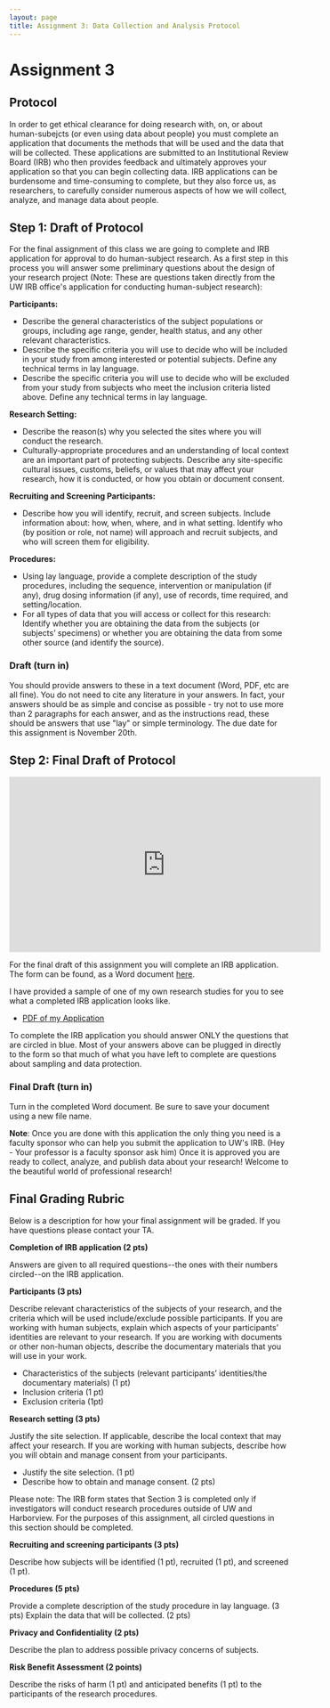 ```yaml
---
layout: page
title: Assignment 3: Data Collection and Analysis Protocol
---
```


# Assignment 3

## Protocol
In order to get ethical clearance for doing research with, on, or about human-subejcts (or even using data about people) you must complete an application that documents the methods that will be used and the data that will be collected. These applications are submitted to an Institutional Review Board (IRB) who then provides feedback and ultimately approves your application so that you can begin collecting data. IRB applications can be burdensome and time-consuming to complete, but they also force us, as researchers, to carefully consider numerous aspects of how we will collect, analyze, and manage data about people.

## Step 1: Draft of Protocol
For the final assignment of this class we are going to complete and IRB application for approval to do human-subject research. As a first step in this process you will answer some preliminary questions about the design of your research project (Note: These are questions taken directly from the UW IRB office's application for conducting human-subject research):

**Participants:**         
- Describe the general characteristics of the subject populations or groups, including age range, gender, health status, and any other relevant characteristics.
- Describe the specific criteria you will use to decide who will be included in your study from among interested or potential subjects. Define any technical terms in lay language.
- Describe the specific criteria you will use to decide who will be excluded from your study from subjects who meet the inclusion criteria listed above. Define any technical terms in lay language.

**Research Setting:**
- Describe the reason(s) why you selected the sites where you will conduct the research.
- Culturally-appropriate procedures and an understanding of local context are an important part of protecting subjects. Describe any site-specific cultural issues, customs, beliefs, or values that may affect your research, how it is conducted, or how you obtain or document consent.

**Recruiting and Screening Participants:**
- Describe how you will identify, recruit, and screen subjects. Include information about: how, when, where, and in what setting. Identify who (by position or role, not name) will approach and recruit subjects, and who will screen them for eligibility.

**Procedures:**
- Using lay language, provide a complete description of the study procedures, including the sequence, intervention or manipulation (if any), drug dosing information (if any), use of records, time required, and setting/location.
- For all types of data that you will access or collect for this research: Identify whether you are obtaining the data from the subjects (or subjects’ specimens) or whether you are obtaining the data from some other source (and identify the source).

### Draft (turn in)
You should provide answers to these in a text document (Word, PDF, etc are all fine). You do not need to cite any literature in your answers.  In fact, your answers should be as simple and concise as possible - try not to use more than 2 paragraphs for each answer, and as the instructions read, these should be answers that use "lay" or simple terminology. The due date for this assignment is November 20th.

## Step 2: Final Draft of Protocol

<iframe width="560" height="315" src="https://www.youtube.com/embed/srORT6MOgtU" frameborder="0" allow="accelerometer; autoplay; clipboard-write; encrypted-media; gyroscope; picture-in-picture" allowfullscreen></iframe>

For the final draft of this assignment you will complete an IRB application. The form can be found, as a Word document [here](https://github.com/nniiicc/LIS-570-Au2020/raw/master/APPLICATION_IRB_Protocol_v2.60_2020.08.14.docx).

I have provided a sample of one of my own research studies for you to see what a completed IRB application looks like.

- [PDF of my Application](https://github.com/nniiicc/LIS-570-Au2020/raw/master/readings/Examples/ZIPLINEstudy-GigPlat.pdf)


To complete the IRB application you should answer ONLY the questions that are circled in blue. Most of your answers above can be plugged in directly to the form so that much of what you have left to complete are questions about sampling and data protection.

### Final Draft (turn in)
Turn in the completed Word document. Be sure to save your document using a new file name.  

**Note**: Once you are done with this application the only thing you need is a faculty sponsor who can help you submit the application to UW's IRB. (Hey - Your professor is a faculty sponsor ask him) Once it is approved you are ready to collect, analyze, and publish data about your research! Welcome to the beautiful world of professional research!  

## Final Grading Rubric
Below is a description for how your final assignment will be graded. If you have questions please contact your TA. 

**Completion of IRB application (2 pts)**

Answers are given to all required questions--the ones with their numbers circled--on the IRB application.

**Participants (3 pts)**

Describe relevant characteristics of the subjects of your research, and the criteria which will be used include/exclude possible participants. If you are working with human subjects, explain which aspects of your participants’ identities are relevant to your research. If you are working with documents or other non-human objects, describe the documentary materials that you will use in your work.
- Characteristics of the subjects (relevant participants’ identities/the documentary materials) (1 pt)
- Inclusion criteria (1 pt)
- Exclusion criteria (1pt)

**Research setting (3 pts)**

Justify the site selection. If applicable, describe the local context that may affect your research. If you are working with human subjects, describe how you will obtain and manage consent from your participants.
- Justify the site selection. (1 pt)
- Describe how to obtain and manage consent. (2 pts)

Please note: The IRB form states that Section 3 is completed only if investigators will conduct research procedures outside of UW and Harborview. For the purposes of this assignment, all circled questions in this section should be completed.

**Recruiting and screening participants (3 pts)**

Describe how subjects will be identified (1 pt), recruited (1 pt), and screened (1 pt).

**Procedures (5 pts)**

Provide a complete description of the study procedure in lay language. (3 pts)
Explain the data that will be collected. (2 pts)

**Privacy and Confidentiality (2 pts)**

Describe the plan to address possible privacy concerns of subjects.

**Risk Benefit Assessment (2 points)**

Describe the risks of harm (1 pt) and anticipated benefits (1 pt) to the participants of the research procedures.
